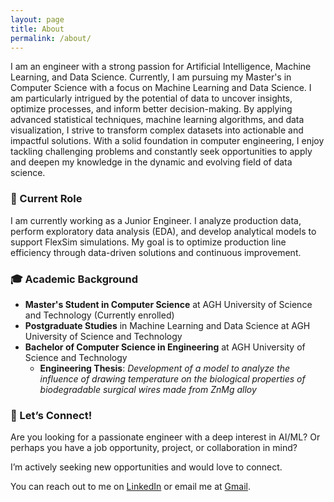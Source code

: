 ```yaml
---
layout: page
title: About
permalink: /about/
---
```


I am an engineer with a strong passion for Artificial Intelligence, Machine Learning, and Data Science. Currently, I am pursuing my Master's in Computer Science with a focus on Machine Learning and Data Science. I am particularly intrigued by the potential of data to uncover insights, optimize processes, and inform better decision-making. By applying advanced statistical techniques, machine learning algorithms, and data visualization, I strive to transform complex datasets into actionable and impactful solutions. With a solid foundation in computer engineering, I enjoy tackling challenging problems and constantly seek opportunities to apply and deepen my knowledge in the dynamic and evolving field of data science.

### 💼 Current Role

I am currently working as a Junior Engineer. I analyze production data, perform exploratory data analysis (EDA), and develop analytical models to support FlexSim simulations. My goal is to optimize production line efficiency through data-driven solutions and continuous improvement.

### 🎓 Academic Background

- **Master's Student in Computer Science** at AGH University of Science and Technology (Currently enrolled)
- **Postgraduate Studies** in Machine Learning and Data Science at AGH University of Science and Technology
- **Bachelor of Computer Science in Engineering** at AGH University of Science and Technology
  - **Engineering Thesis**: *Development of a model to analyze the influence of drawing temperature on the biological properties of biodegradable surgical wires made from ZnMg alloy*

### 🤝 Let’s Connect!

Are you looking for a passionate engineer with a deep interest in AI/ML? Or perhaps you have a job opportunity, project, or collaboration in mind?

I’m actively seeking new opportunities and would love to connect.

You can reach out to me on [LinkedIn](www.linkedin.com/in/larysasagan) or email me at [Gmail](mailto:laryskasagan@gmail.com).

